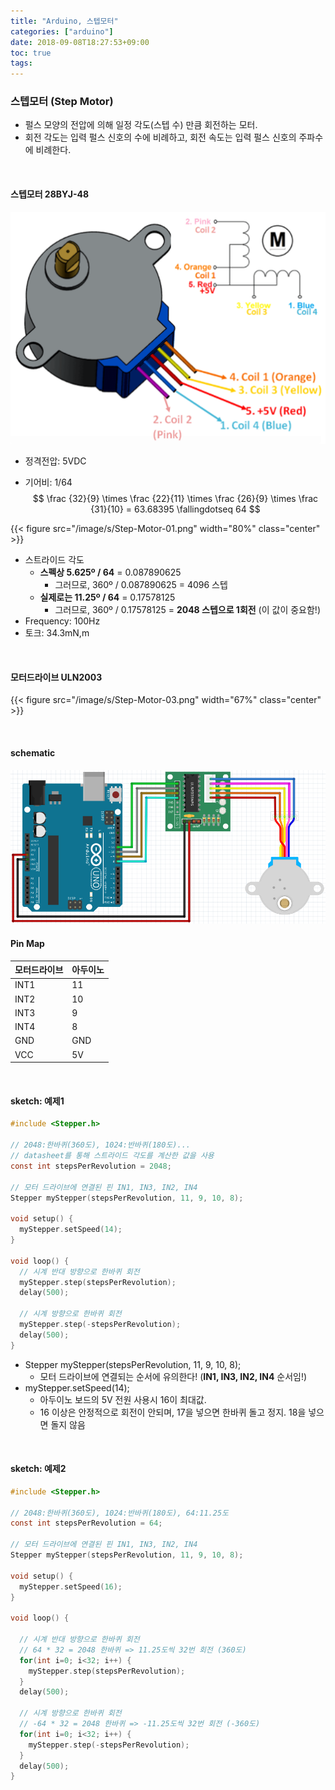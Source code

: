 ```yaml
---
title: "Arduino, 스텝모터"
categories: ["arduino"]
date: 2018-09-08T18:27:53+09:00
toc: true
tags:
---
```


### 스텝모터 (Step Motor)

* 펄스 모양의 전압에 의해 일정 각도(스텝 수) 만큼 회전하는 모터.
* 회전 각도는 입력 펄스 신호의 수에 비례하고, 회전 속도는 입력 펄스 신호의 주파수에 비례한다.

<br>

#### 스텝모터 28BYJ-48

![](/image/s/Step-Motor-02.png)

* 정격전압: 5VDC

* 기어비: 1/64
  $$
  \frac {32}{9} \times \frac {22}{11} \times \frac {26}{9} \times \frac {31}{10} = 63.68395 \fallingdotseq 64
  $$

{{< figure src="/image/s/Step-Motor-01.png" width="80%" class="center" >}}

* 스트라이드 각도
  * **스펙상 5.625º / 64** = 0.087890625
    * 그러므로,  360º / 0.087890625 = 4096 스텝
  * **실제로는 11.25º / 64** = 0.17578125
    * 그러므로,  360º / 0.17578125 = **2048 스텝으로 1회전** (이 값이 중요함!)
* Frequency: 100Hz
* 토크: 34.3mN,m

<br>

#### 모터드라이브 ULN2003

{{< figure src="/image/s/Step-Motor-03.png" width="67%" class="center" >}}

<br>

#### schematic

![](/image/s/UNO-step-01.png)



#### Pin Map

| 모터드라이브 | 아두이노 |
| ------------ | -------- |
| INT1         | 11       |
| INT2         | 10       |
| INT3         | 9        |
| INT4         | 8        |
| GND          | GND      |
| VCC          | 5V       |

<br>

#### sketch: 예제1

```C
#include <Stepper.h>

// 2048:한바퀴(360도), 1024:반바퀴(180도)...
// datasheet를 통해 스트라이드 각도를 계산한 값을 사용
const int stepsPerRevolution = 2048;

// 모터 드라이브에 연결된 핀 IN1, IN3, IN2, IN4
Stepper myStepper(stepsPerRevolution, 11, 9, 10, 8);

void setup() {
  myStepper.setSpeed(14); 
}

void loop() {
  // 시계 반대 방향으로 한바퀴 회전
  myStepper.step(stepsPerRevolution);
  delay(500);

  // 시계 방향으로 한바퀴 회전
  myStepper.step(-stepsPerRevolution);
  delay(500);
}
```

* Stepper myStepper(stepsPerRevolution, 11, 9, 10, 8);
  * 모터 드라이브에 연결되는 순서에 유의한다! (**IN1, IN3, IN2, IN4** 순서임!)
* myStepper.setSpeed(14);
  * 아두이노 보드의 5V 전원 사용시 16이 최대값.
  * 16 이상은 안정적으로 회전이 안되며, 17을 넣으면 한바퀴 돌고 정지. 18을 넣으면 돌지 않음

<br>

#### sketch: 예제2

```C
#include <Stepper.h>

// 2048:한바퀴(360도), 1024:반바퀴(180도), 64:11.25도
const int stepsPerRevolution = 64;

// 모터 드라이브에 연결된 핀 IN1, IN3, IN2, IN4
Stepper myStepper(stepsPerRevolution, 11, 9, 10, 8);

void setup() {
  myStepper.setSpeed(16);
}

void loop() {
  
  // 시계 반대 방향으로 한바퀴 회전
  // 64 * 32 = 2048 한바퀴 => 11.25도씩 32번 회전 (360도)
  for(int i=0; i<32; i++) {  
    myStepper.step(stepsPerRevolution);
  }
  delay(500);

  // 시계 방향으로 한바퀴 회전
  // -64 * 32 = 2048 한바퀴 => -11.25도씩 32번 회전 (-360도)
  for(int i=0; i<32; i++) {
    myStepper.step(-stepsPerRevolution);
  }
  delay(500);
}
```

